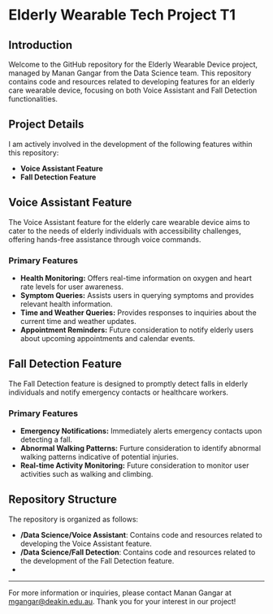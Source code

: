 # Elderly Wearable Tech Project T1

## Introduction

Welcome to the GitHub repository for the Elderly Wearable Device project, managed by Manan Gangar from the Data Science team. This repository contains code and resources related to developing features for an elderly care wearable device, focusing on both Voice Assistant and Fall Detection functionalities.

## Project Details

I am actively involved in the development of the following features within this repository:

- **Voice Assistant Feature**
- **Fall Detection Feature**

## Voice Assistant Feature

The Voice Assistant feature for the elderly care wearable device aims to cater to the needs of elderly individuals with accessibility challenges, offering hands-free assistance through voice commands.

### Primary Features

- **Health Monitoring:** Offers real-time information on oxygen and heart rate levels for user awareness.
- **Symptom Queries:** Assists users in querying symptoms and provides relevant health information.
- **Time and Weather Queries:** Provides responses to inquiries about the current time and weather updates.
- **Appointment Reminders:** Future consideration to notify elderly users about upcoming appointments and calendar events.

## Fall Detection Feature

The Fall Detection feature is designed to promptly detect falls in elderly individuals and notify emergency contacts or healthcare workers.

### Primary Features

- **Emergency Notifications:** Immediately alerts emergency contacts upon detecting a fall.
- **Abnormal Walking Patterns:** Furture consideration to identify abnormal walking patterns indicative of potential injuries.
- **Real-time Activity Monitoring:** Future consideration to monitor user activities such as walking and climbing.

## Repository Structure

The repository is organized as follows:

- **/Data Science/Voice Assistant**: Contains code and resources related to developing the Voice Assistant feature.
- **/Data Science/Fall Detection**: Contains code and resources related to the development of the Fall Detection feature.
- 
---

For more information or inquiries, please contact Manan Gangar at [mgangar@deakin.edu.au](mailto:mgangar@deakin.edu.au). Thank you for your interest in our project!
